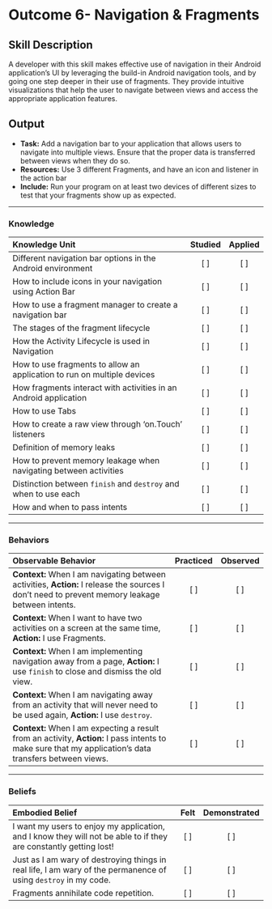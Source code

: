 # Outcome 6- Navigation & Fragments

## Skill Description
A developer with this skill makes effective use of navigation in their Android application’s UI by leveraging the build-in Android navigation tools, and by going one step deeper in their use of fragments. They provide intuitive visualizations that help the user to navigate between views and access the appropriate application features. 

## Output
- **Task:** Add a navigation bar to your application that allows users to navigate into multiple views. Ensure that the proper data is transferred between views when they do so. 
- **Resources:** Use 3 different Fragments, and have an icon and listener in the action bar
- **Include:** Run your program on at least two devices of different sizes to test that your fragments show up as expected. 

-------

### Knowledge

| Knowledge Unit   |      Studied      | Applied |
|:-------------|:------------------:|:--------:|
| Different navigation bar options in the Android environment | [ ] | [ ] |
| How to include icons in your navigation using Action Bar | [ ] | [ ] |
| How to use a fragment manager to create a navigation bar | [ ] | [ ] |
| The stages of the fragment lifecycle | [ ] | [ ] |
| How the Activity Lifecycle is used in Navigation | [ ] | [ ] |
| How to use fragments to allow an application to run on multiple devices | [ ] | [ ] |
| How fragments interact with activities in an Android application | [ ] | [ ] |
| How to use Tabs | [ ] | [ ] |
| How to create a raw view through ‘on.Touch’ listeners | [ ] | [ ] |
| Definition of memory leaks | [ ] | [ ] |
| How to prevent memory leakage when navigating between activities | [ ] | [ ] |
| Distinction between `finish` and `destroy` and when to use each | [ ] | [ ] |
| How and when to pass intents | [ ] | [ ] |


-------

### Behaviors

| Observable Behavior   |      Practiced      | Observed |
|:-------------|:------------------:|:--------:|
| **Context:** When I am navigating between activities, **Action:** I release the sources I don’t need to prevent memory leakage between intents. |   [ ]   |   [ ] | 
| **Context:** When I want to have two activities on a screen at the same time, **Action:** I use Fragments. |   [ ]   |   [ ] |
| **Context:** When I am implementing navigation away from a page, **Action:** I use `finish` to close and dismiss the old view. |   [ ]   |   [ ] |
| **Context:** When I am navigating away from an activity that will never need to be used again, **Action:** I use `destroy`. |   [ ]   |   [ ] |
| **Context:** When I am expecting a result from an activity, **Action:** I pass intents to make sure that my application’s data transfers between views. |   [ ]   |   [ ] |

-------

### Beliefs

| Embodied Belief   |      Felt      | Demonstrated |
|:-------------|:------------------:|:--------:|
| I want my users to enjoy my application, and I know they will not be able to if they are constantly getting lost! |   [ ]   |   [ ] |
| Just as I am wary of destroying things in real life, I am wary of the permanence of using `destroy` in my code. |   [ ]   |   [ ] |
| Fragments annihilate code repetition. |   [ ]   |   [ ] |
